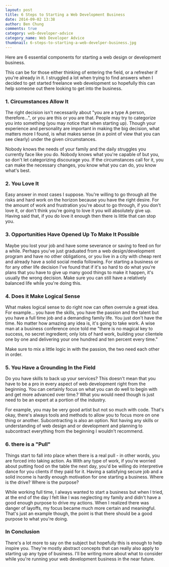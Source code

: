```yaml
---
layout: post
title: 6 Steps to Starting a Web Development Business
date: 2014-09-02 13:38
author: Ben Chung
comments: true
category: web-developer-advice
category_name: Web Developer Advice
thumbnail: 6-steps-to-starting-a-web-develper-business.jpg
---
```

Here are 6 essential components for starting a web design or development business.

This can be for those either thinking of entering the field, or a refresher if you're already in it. I struggled a lot when trying to find answers when I decided to get started freelance web development so hopefully this can help someone out there looking to get into the business.

<h3>1. Circumstances Allow It</h3>

The right decision isn't necessarily about "you are a type A person, therefore...", or you are this or you are that. People may try to categorize you into something (you may notice that when starting up). Though your experience and personality are important in making the big decision, what matters more I found, is what makes sense (in a point of view that you can see clearly) under the given circumstances.

Nobody knows the needs of your family and the daily struggles you currently face like you do. Nobody knows what you're capable of but you, so don't let categorizing discourage you. If the circumstances call for it, you can make the necessary changes, you know what you can do, you know what's best.

<h3>2. You Love It</h3>

Easy answer in most cases I suppose. You're willing to go through all the risks and hard work on the horizon because you have the right desire. For the amount of work and frustration you're about to go through, if you don't love it, or don't think you're going to love it you will absolutely give up. Having said that, if you do love it enough then there is little that can stop you.

<h3>3. Opportunities Have Opened Up To Make It Possible</h3>

Maybe you lost your job and have some severance or saving to feed on for a while. Perhaps you've just graduated from a web design/development program and have no other obligations, or you live in a city with cheap rent and already have a solid social media following. For starting a business or for any other life decision I've found that if it's so hard to do what you're plans that you have to give up many good things to make it happen, it's usually the wrong decision. Make sure you can still have a relatively balanced life while you're doing this.

<h3>4. Does it Make Logical Sense</h3>

What makes logical sense to do right now can often overrule a great idea. For example... you have the skills, you have the passion and the talent but you have a full time job and a demanding family life. You just don't have the time. No matter how amazing any idea is, it's going to take work. A wise man at a business conference once told me "there is no magical key to success, no secret ingredient; only lots of hard work, building your clientele one by one and delivering your one hundred and ten percent every time."

Make sure to mix a little logic in with the passion, the two need each other in order.

<h3>5. You Have a Grounding In the Field</h3>

Do you have skills to back up your services? This doesn't mean that you have to be a pro in every aspect of web development right from the beginning. You can certainly focus on what you can do well to begin with and get more advanced over time.? What you would need though is just need to be an expert at a portion of the industry.

For example, you may be very good artist but not so much with code. That's okay, there's always tools and methods to allow you to focus more on one thing or another. Subcontracting is also an option. Not having any skills or understanding of web design and or development and planning to subcontract everything from the beginning I wouldn't recommend.

<h3>6. there is a "Pull"</h3>

Things start to fall into place when there is a real pull - in other words, you are forced into taking action. As With any type of work, if you're worried about putting food on the table the next day, you'd be willing do interpretive dance for you clients if they paid for it. Having a satisfying secure job and a solid income is hardly enough motivation for one starting a business. Where is the drive? Where is the purpose?

While working full time, I always wanted to start a business but when I tried, at the end of the day I felt like I was neglecting my family and didn't have a good enough purpose to drive my actions. When I realized there was danger of layoffs, my focus became much more certain and meaningful. That's just an example though, the point is that there should be a good purpose to what you're doing.

<h3>In Conclusion</h3>

There's a lot more to say on the subject but hopefully this is enough to help inspire you. They're mostly abstract concepts that can really also apply to starting up any type of business. I'll be writing more about what to consider while you're running your web development business in the near future.
